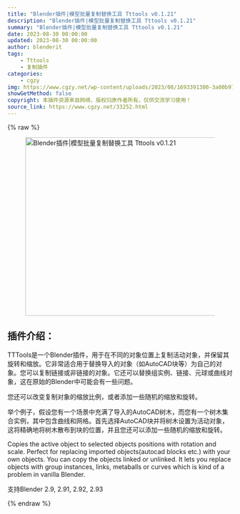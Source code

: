 ```yaml
---
title: "Blender插件|模型批量复制替换工具 Tttools v0.1.21"
description: "Blender插件|模型批量复制替换工具 Tttools v0.1.21"
summary: "Blender插件|模型批量复制替换工具 Tttools v0.1.21"
date: 2023-08-30 00:00:00
updated: 2023-08-30 00:00:00
author: blenderit
tags: 
    - Tttools
    - 复制插件
categories:
    - cgzy
img: https://www.cgzy.net/wp-content/uploads/2023/08/1693391300-3a00b973841276b.webp
showGetMethod: false
copyright: 本插件资源来自网络，版权归原作者所有，仅供交流学习使用！
source_link: https://www.cgzy.net/33252.html
---
```


{% raw %}
<div class="wp-block-image is-style-border-round-and-with-shadow">
<figure class="aligncenter size-full"><img fetchpriority="high" decoding="async" width="800" height="400" src="https://www.cgzy.net/wp-content/uploads/2023/08/1693363923-30795c5539f8736.webp" class="wp-image-33253" title="Blender插件|模型批量复制替换工具 Tttools v0.1.21" alt="Blender插件|模型批量复制替换工具 Tttools v0.1.21"></figure></div><div class="wp-block-pandastudio-title"><div class="title_style_01"><h2 id="h2-0">插件介绍：</h2></div></div><p class="is-style-text-indent-2em">TTTools是一个Blender插件，用于在不同的对象位置上复制活动对象，并保留其旋转和缩放。它非常适合用于替换导入的对象（如AutoCAD块等）为自己的对象。您可以复制链接或非链接的对象。它还可以替换组实例、链接、元球或曲线对象，这在原始的Blender中可能会有一些问题。</p><p class="is-style-text-indent-2em">您还可以改变复制对象的缩放比例，或者添加一些随机的缩放和旋转。</p><p class="is-style-text-indent-2em">举个例子，假设您有一个场景中充满了导入的AutoCAD树木，而您有一个树木集合实例，其中包含曲线和网格。首先选择AutoCAD块并将树木设置为活动对象，这将精确地将树木散布到块的位置，并且您还可以添加一些随机的缩放和旋转。</p><p>Copies the active object to selected objects positions with rotation and scale. Perfect for replacing imported objects(autocad blocks etc.) with your own objects. You can copy the objects linked or unlinked. It lets you replace objects with group instances, links, metaballs or curves which is kind of a problem in vanilla Blender.</p><div class="wp-block-pandastudio-tips"><div class="tip success "><p>支持Blender 2.9, 2.91, 2.92, 2.93</p>
</div></div>
<div style="display: none">cgzy</div>
{% endraw %}